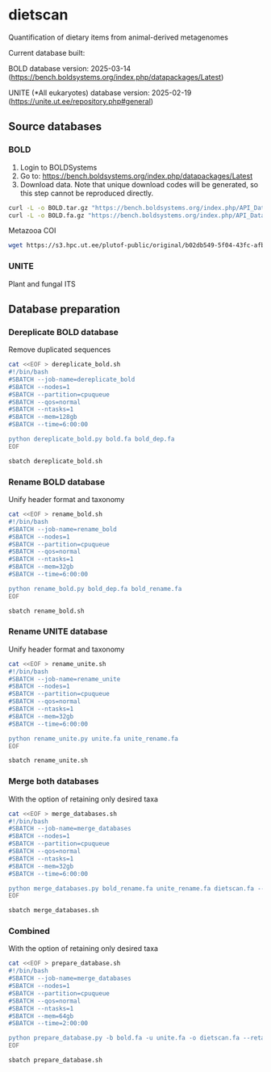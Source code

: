 # dietscan
Quantification of dietary items from animal-derived metagenomes 

Current database built:

BOLD database version: 2025-03-14 (https://bench.boldsystems.org/index.php/datapackages/Latest)

UNITE (*All eukaryotes) database version: 2025-02-19 (https://unite.ut.ee/repository.php#general)


## Source databases

### BOLD

1. Login to BOLDSystems
2. Go to: https://bench.boldsystems.org/index.php/datapackages/Latest
3. Download data. Note that unique download codes will be generated, so this step cannot be reproduced directly.
```sh
curl -L -o BOLD.tar.gz "https://bench.boldsystems.org/index.php/API_Datapackage/fasta?id=BOLD_Public.14-Mar-2025&uid=167dba260d5969"
curl -L -o BOLD.fa.gz "https://bench.boldsystems.org/index.php/API_Datapackage/fasta?id=BOLD_Public.14-Mar-2025&uid=167dba260d5969"
```

Metazooa COI

```sh
wget https://s3.hpc.ut.ee/plutof-public/original/b02db549-5f04-43fc-afb6-02888b594d10.tgz
```

### UNITE

Plant and fungal ITS

## Database preparation

### Dereplicate BOLD database 
Remove duplicated sequences

```sh
cat <<EOF > dereplicate_bold.sh
#!/bin/bash
#SBATCH --job-name=dereplicate_bold
#SBATCH --nodes=1
#SBATCH --partition=cpuqueue
#SBATCH --qos=normal
#SBATCH --ntasks=1
#SBATCH --mem=128gb
#SBATCH --time=6:00:00

python dereplicate_bold.py bold.fa bold_dep.fa
EOF

sbatch dereplicate_bold.sh
```

### Rename BOLD database 
Unify header format and taxonomy

```sh
cat <<EOF > rename_bold.sh
#!/bin/bash
#SBATCH --job-name=rename_bold
#SBATCH --nodes=1
#SBATCH --partition=cpuqueue
#SBATCH --qos=normal
#SBATCH --ntasks=1
#SBATCH --mem=32gb
#SBATCH --time=6:00:00

python rename_bold.py bold_dep.fa bold_rename.fa
EOF

sbatch rename_bold.sh
```

### Rename UNITE database 
Unify header format and taxonomy

```sh
cat <<EOF > rename_unite.sh
#!/bin/bash
#SBATCH --job-name=rename_unite
#SBATCH --nodes=1
#SBATCH --partition=cpuqueue
#SBATCH --qos=normal
#SBATCH --ntasks=1
#SBATCH --mem=32gb
#SBATCH --time=6:00:00

python rename_unite.py unite.fa unite_rename.fa
EOF

sbatch rename_unite.sh
```

### Merge both databases
With the option of retaining only desired taxa

```sh
cat <<EOF > merge_databases.sh
#!/bin/bash
#SBATCH --job-name=merge_databases
#SBATCH --nodes=1
#SBATCH --partition=cpuqueue
#SBATCH --qos=normal
#SBATCH --ntasks=1
#SBATCH --mem=32gb
#SBATCH --time=6:00:00

python merge_databases.py bold_rename.fa unite_rename.fa dietscan.fa --retain_bold k__Animalia --retain_unite k__Viridiplantae,k__Fungi
EOF

sbatch merge_databases.sh
```

### Combined
With the option of retaining only desired taxa

```sh
cat <<EOF > prepare_database.sh
#!/bin/bash
#SBATCH --job-name=merge_databases
#SBATCH --nodes=1
#SBATCH --partition=cpuqueue
#SBATCH --qos=normal
#SBATCH --ntasks=1
#SBATCH --mem=64gb
#SBATCH --time=2:00:00

python prepare_database.py -b bold.fa -u unite.fa -o dietscan.fa --retain_bold k__Animalia --retain_unite k__Viridiplantae,k__Fungi
EOF

sbatch prepare_database.sh
```
